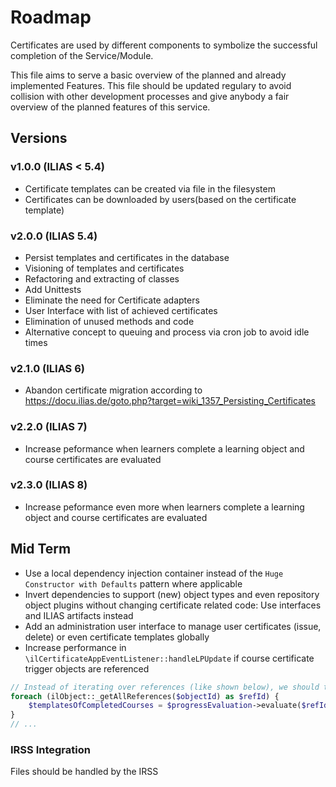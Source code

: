 # Roadmap

Certificates are used by different components to
symbolize the successful completion of the Service/Module.

This file aims to serve a basic overview of the planned and
already implemented Features.
This file should be updated regulary to avoid collision with
other development processes and give anybody a fair overview
of the planned features of this service.

## Versions

### v1.0.0 (ILIAS < 5.4)

* Certificate templates can be created via file
  in the filesystem
* Certificates can be downloaded by users(based on
  the certificate template)

### v2.0.0 (ILIAS 5.4)

* Persist templates and certificates in the database
* Visioning of templates and certificates
* Refactoring and extracting of classes
* Add Unittests
* Eliminate the need for Certificate adapters
* User Interface with list of achieved certificates
* Elimination of unused methods and code
* Alternative concept to queuing and process via
  cron job to avoid idle times

### v2.1.0 (ILIAS 6)

* Abandon certificate migration according to https://docu.ilias.de/goto.php?target=wiki_1357_Persisting_Certificates

### v2.2.0 (ILIAS 7)

* Increase peformance when learners complete a learning object and course certificates are evaluated

### v2.3.0 (ILIAS 8)

* Increase peformance even more when learners complete a learning object and course certificates are evaluated

## Mid Term
* Use a local dependency injection container instead of the `Huge Constructor with Defaults` pattern where applicable
* Invert dependencies to support (new) object types and even repository object plugins without changing
  certificate related code: Use interfaces and ILIAS artifacts instead
* Add an administration user interface to manage user certificates (issue, delete) or even certificate templates globally
* Increase performance in `\ilCertificateAppEventListener::handleLPUpdate` if course certificate trigger objects are
  referenced
```php
// Instead of iterating over references (like shown below), we should try to achieve O(1) by evaluating a collection of ref_ids
foreach (ilObject::_getAllReferences($objectId) as $refId) {
    $templatesOfCompletedCourses = $progressEvaluation->evaluate($refId, $userId);
}
// ...
```

### IRSS Integration

Files should be handled by the IRSS